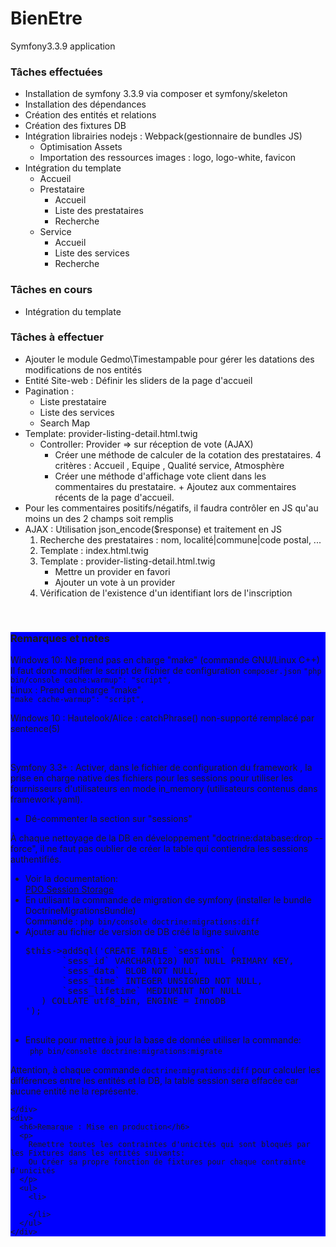 # BienEtre
Symfony3.3.9 application 
<div>
<h3>Tâches effectuées</h3>
    <ul>
        <li>
            Installation de symfony 3.3.9 via composer et symfony/skeleton
        </li>
        <li>
            Installation des dépendances
        </li>
        <li>
            Création des entités et relations 
        </li>
        <li>
            Création des fixtures DB
        </li>
        <li>
                    Intégration librairies nodejs : Webpack(gestionnaire de bundles JS)
            <ul>
                <li>
                    Optimisation Assets 
                </li>
                <li>
                    Importation des ressources images : logo, logo-white, favicon
                </li>
            </ul>
        </li>
        <li>
            Intégration du template
            <ul>
                <li>
                    Accueil
                </li>
                <li>
                    Prestataire 
                    <ul>
                        <li>
                            Accueil
                        </li>
                        <li>
                            Liste des prestataires
                        </li>
                        <li>
                            Recherche
                        </li>
                    </ul>
                </li>
                <li>
                    Service 
                    <ul>
                        <li>
                            Accueil
                        </li>
                        <li>
                            Liste des services
                        </li>
                        <li>
                            Recherche
                        </li>
                    </ul>
                </li>                                
            </ul>
        </li>
    </ul>
</div>
<div>
<h3>Tâches en cours</h3>
<ul>
    <li>
        Intégration du template
    </li>    
</ul>
<div>
    <h3>Tâches à effectuer</h3> 
    <ul>
        <li>
            Ajouter le module Gedmo\Timestampable pour gérer les datations des modifications de nos entités
        </li>
        <li>
            Entité Site-web : Définir les sliders de la page d'accueil
        </li>
        <li>
            Pagination : 
            <ul>
                <li>
                    Liste prestataire
                </li>
                <li>
                    Liste des services
                </li>
                <li>
                    Search Map
                </li>
            </ul>
        </li>
        <li>
            Template: provider-listing-detail.html.twig
            <ul>
                <li>
                    Controller: Provider => sur réception de vote (AJAX)
                    <ul>
                        <li>
                            Créer une méthode de calculer de la cotation des prestataires.
                            4 critères : Accueil , Equipe , Qualité service, Atmosphère
                        </li>
                        <li>
                            Créer une méthode d'affichage vote client dans les commentaires du prestataire.
                            + Ajoutez aux commentaires récents de la page d'accueil.
                        </li>
                    </ul>
                </li>
            </ul>        
        </li>
        <li>
            Pour les commentaires positifs/négatifs, il faudra contrôler en JS 
            qu'au moins un des 2 champs soit remplis 
        </li>
        <li>
            AJAX : Utilisation json_encode($response) et traitement en JS
            <ol>
                <li>
                    Recherche des prestataires : nom, localité|commune|code postal, ...
                </li>
                <li>
                    Template : index.html.twig
                </li>
                <li>
                    Template : provider-listing-detail.html.twig
                    <ul>
                        <li>
                            Mettre un provider en favori
                        </li>
                        <li>
                            Ajouter un vote à un provider
                        </li>
                    </ul>
                </li>
                <li>
                 Vérification de l'existence d'un identifiant lors de l'inscription
                </li>
            </ol>
        </li>
    </ul>
</div>
<br>
<div>
    
</div>
<div style="background-color:blue">
    <h3>Remarques et notes </h3>
    <div class="alert">
        <p class="alert-info">
        Windows 10: Ne prend pas en charge "make" (commande GNU/Linux C++) <br>
        Il faut donc modifier le script de fichier de configuration <code>composer.json</code>
        <code>"php bin/console cache:warmup": "script",</code> <br>
         Linux : Prend en charge "make" <br>
          <code>"make cache-warmup": "script",</code>
        </p>
        <p class="alert-info">
        Windows 10 : Hautelook/Alice : catchPhrase() non-supporté remplacé par sentence(5)
        </p>            
    </div>
    <br>
    <div class="alert">
        <p class='alert-info'>
        Symfony 3.3+ : Activer, dans le fichier de configuration du framework , la prise en charge native des fichiers pour les sessions pour utiliser les fournisseurs d'utilisateurs en mode in_memory (utilisateurs contenus dans framework.yaml).
        </p>
        <ul>
            <li>
                Dé-commenter la section sur "sessions"
            </li>
        </ul>
    </div>
    <div>
       <p>
         À chaque nettoyage de la DB en développement "doctrine:database:drop --force", il ne faut pas oublier de créer la table qui contiendra les sessions authentifiés.
       </p>
       <ul>
         <li>
           Voir la documentation: <br>
           <a href="https://symfony.com/doc/current/doctrine/pdo_session_storage.html">PDO Session Storage</a>
         </li>
         <li>
            En utilisant la commande de migration de symfony (installer le bundle DoctrineMigrationsBundle) <br>
            Commande : <code>php bin/console doctrine:migrations:diff</code>      
         </li>
         <li>
              Ajouter au fichier de version de DB créé la ligne suivante                <pre>
$this->addSql('CREATE TABLE `sessions` (
       `sess_id` VARCHAR(128) NOT NULL PRIMARY KEY,
       `sess_data` BLOB NOT NULL,
       `sess_time` INTEGER UNSIGNED NOT NULL,
       `sess_lifetime` MEDIUMINT NOT NULL
   ) COLLATE utf8_bin, ENGINE = InnoDB
');
              </pre>
         </li>
         <li>
            Ensuite pour mettre à jour la base de donnée utiliser la commande: <br>
            <code> php bin/console doctrine:migrations:migrate</code>
         </li>                  
       </ul>
       <p class="alert-info">
         Attention, à chaque commande <code>doctrine:migrations:diff</code> pour calculer les différences entre les entités et la DB, la table session sera effacée car aucune entité ne la représente.
       </p>
       
       
       
       
    </div>
    <div>
      <h6>Remarque : Mise en production</h6>
      <p>
        Remettre toutes les contraintes d'unicités qui sont bloqués par les Fixtures dans les entités suivants:
        Ou Créer sa propre fonction de fixtures pour chaque contrainte d'unicités
      </p> 
      <ul>
        <li>
           
        </li>
      </ul>
    </div>
</div>
